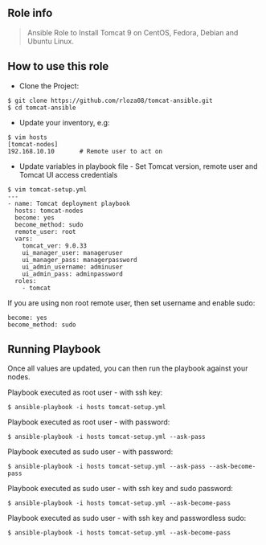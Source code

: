 ## Role info

> Ansible Role to Install Tomcat 9 on CentOS, Fedora, Debian and Ubuntu Linux.

## How to use this role

- Clone the Project:

```
$ git clone https://github.com/rloza08/tomcat-ansible.git
$ cd tomcat-ansible
```

- Update your inventory, e.g:

```
$ vim hosts
[tomcat-nodes]
192.168.10.10       # Remote user to act on
```

- Update variables in playbook file - Set Tomcat version, remote user and Tomcat UI access credentials

```
$ vim tomcat-setup.yml
---
- name: Tomcat deployment playbook
  hosts: tomcat-nodes
  become: yes
  become_method: sudo
  remote_user: root
  vars:
    tomcat_ver: 9.0.33
    ui_manager_user: manageruser
    ui_manager_pass: managerpassword
    ui_admin_username: adminuser
    ui_admin_pass: adminpassword
  roles:
    - tomcat
```

If you are using non root remote user, then set username and enable sudo:

```
become: yes
become_method: sudo
```

## Running Playbook

Once all values are updated, you can then run the playbook against your nodes.

Playbook executed as root user - with ssh key:

```
$ ansible-playbook -i hosts tomcat-setup.yml
```

Playbook executed as root user - with password:

```
$ ansible-playbook -i hosts tomcat-setup.yml --ask-pass
```

Playbook executed as sudo user - with password:

```
$ ansible-playbook -i hosts tomcat-setup.yml --ask-pass --ask-become-pass
```

Playbook executed as sudo user - with ssh key and sudo password:

```
$ ansible-playbook -i hosts tomcat-setup.yml --ask-become-pass
```

Playbook executed as sudo user - with ssh key and passwordless sudo:

```
$ ansible-playbook -i hosts tomcat-setup.yml --ask-become-pass

```
```
